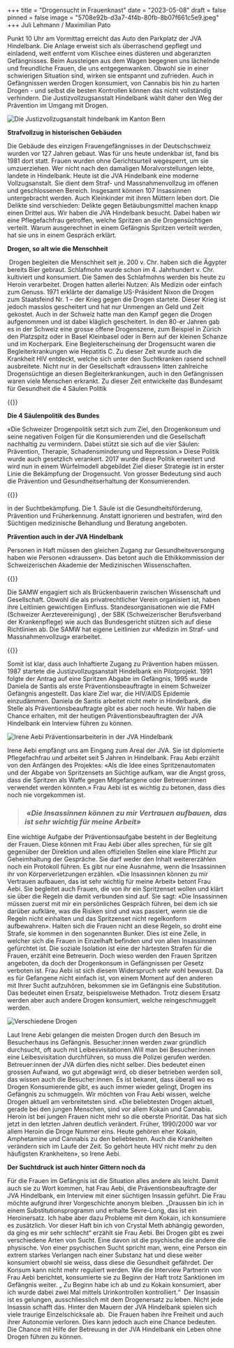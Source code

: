 +++
title = "Drogensucht in Frauenknast"
date = "2023-05-08"
draft = false
pinned = false
image = "5708e92b-d3a7-4f4b-80fb-8b07f661c5e9.jpeg"
+++
Juli Lehmann / Maximilian Pato

Punkt 10 Uhr am Vormittag erreicht das Auto den Parkplatz der JVA Hindelbank. Die Anlage erweist sich als überraschend gepflegt und einladend, weit entfernt vom Klischee eines düsteren und abgeranzten Gefängnisses. Beim Aussteigen aus dem Wagen begegnen uns lächelnde und freundliche Frauen, die uns entgegenwanken. Obwohl sie in einer schwierigen Situation sind, wirken sie entspannt und zufrieden. Auch in Gefängnissen werden Drogen konsumiert, von Cannabis bis hin zu harten Drogen - und selbst die besten Kontrollen können das nicht vollständig verhindern. Die Justizvollzugsanstalt Hindelbank wählt daher den Weg der Prävention im Umgang mit Drogen. 

![Die Justizvollzugsanstalt hindelbank im Kanton Bern](7412d0a6-c191-4a13-ae2d-426946e0ce83.jpeg)

**Strafvollzug in historischen Gebäuden**

Die Gebäude des einzigen Frauengefängnisses in der Deutschschweiz wurden vor 127 Jahren gebaut. Was für uns heute undenkbar ist, fand bis 1981 dort statt. Frauen wurden ohne Gerichtsurteil wegesperrt, um sie umzuerziehen. Wer nicht nach den damaligen Moralvorstellungen lebte, landete in Hindelbank. Heute ist die JVA Hindelbank eine moderne Vollzugsanstalt. Sie dient dem Straf- und Massnahmenvollzug im offenen und geschlossenen Bereich. Insgesamt können 107 Insassinnen untergebracht werden. Auch Kleinkinder mit ihren Müttern leben dort. Die Delikte sind verschieden: Delikte gegen Betäubungsmittel machen knapp einen Drittel aus. Wir haben die JVA Hindelbank besucht. Dabei haben wir eine Pflegefachfrau getroffen, welche Spritzen an die Drogensüchtigen verteilt. Warum ausgerechnet in einem Gefängnis Spritzen verteilt werden, hat sie uns in einem Gespräch erklärt.

**Drogen, so alt wie die Menschheit**

 Drogen begleiten die Menschheit seit je. 200 v. Chr. haben sich die Ägypter bereits Bier gebraut. Schlafmohn wurde schon im 4. Jahrhundert v. Chr. kultiviert und konsumiert. Die Samen des Schlafmohns werden bis heute zu Heroin verarbeitet. Drogen hatten allerlei Nutzen: Als Medizin oder einfach zum Genuss. 1971 erklärte der damalige US-Präsident Nixon die Drogen zum Staatsfeind Nr. 1 – der Krieg gegen die Drogen startete. Dieser Krieg ist jedoch masslos gescheitert und hat nur Unmengen an Geld und Zeit gekostet. Auch in der Schweiz hatte man den Kampf gegen die Drogen aufgenommen und ist dabei kläglich gescheitert. In den 80-er Jahren gab es in der Schweiz eine grosse offene Drogenszene, zum Beispiel in Zürich den Platzspitz oder in Basel Kleinbasel oder in Bern auf der kleinen Schanze und im Kocherpark. Eine Begleiterscheinung der Drogensucht waren die Begleiterkrankungen wie Hepatitis C. Zu dieser Zeit wurde auch die Krankheit HIV entdeckt, welche sich unter den Suchtkranken rasend schnell ausbreitete. Nicht nur in der Gesellschaft «draussen» litten zahlreiche Drogensüchtige an diesen Begleiterkrankungen, auch in den Gefängnissen waren viele Menschen erkrankt. Zu dieser Zeit entwickelte das Bundesamt für Gesundheit die 4 Säulen Politik

{{<box>}}

**Die 4 Säulenpolitik des Bundes**

«Die Schweizer Drogenpolitik setzt sich zum Ziel, den Drogenkonsum und seine negativen Folgen für die Konsumierenden und die Gesellschaft nachhaltig zu vermindern. Dabei stützt sie sich auf die vier Säulen: Prävention, Therapie, Schadensminderung und Repression.» Diese Politik wurde auch gesetzlich verankert. 2017 wurde diese Politik erweitert und wird nun in einem Würfelmodell abgebildet Ziel dieser Strategie ist in erster Linie die Bekämpfung der Drogensucht. Von grosser Bedeutung sind auch die Prävention und Gesundheitserhaltung der Konsumierenden.

{{</box>}} 

in der Suchtbekämpfung. Die 1. Säule ist die Gesundheitsförderung, Prävention und Früherkennung. Anstatt ignorieren und bestrafen, wird den Süchtigen medizinische Behandlung und Beratung angeboten.

**Prävention auch in der JVA Hindelbank**

Personen in Haft müssen den gleichen Zugang zur Gesundheitsversorgung haben wie Personen «draussen». Das betont auch die Ethikkommission der Schweizerischen Akademie der Medizinischen Wissenschaften.

{{<box>}}

Die SAMW engagiert sich als Brückenbauerin zwischen Wissenschaft und Gesellschaft. Obwohl die als privatrechtlicher Verein organisiert ist, haben ihre Leitlinien gewichtigen Einfluss. Standesorganisationen wie die FMH (Schweizer Aerztevereinigung) , der SBK (Schweizerischer Berufsverband der Krankenpflege) wie auch das Bundesgericht stützen sich auf diese Richtlinien ab. Die SAMW hat eigene Leitlinien zur «Medizin im Straf- und Massnahmenvollzug» erarbeitet.

{{</box>}}

Somit ist klar, dass auch Inhaftierte Zugang zu Prävention haben müssen. 1987 startete die Justizvollzugsanstalt Hindelbank ein Pilotprojekt. 1991 folgte der Antrag auf eine Spritzen Abgabe im Gefängnis, 1995 wurde Daniela de Santis als erste Präventionsbeauftragte in einem Schweizer Gefängnis angestellt. Das klare Ziel war, die HIV/AIDS Epidemie einzudämmen. Daniela de Santis arbeitet nicht mehr in Hindelbank, die Stelle als Präventionsbeauftragte gibt es aber noch heute. Wir haben die Chance erhalten, mit der heutigen Präventionsbeauftragten der JVA Hindelbank ein Interview führen zu können. 

![Irene Aebi Präventionsarbeiterin in der JVA Hindelbank](c9f8a666-be69-43c9-aa8f-6b328f3687c5.jpeg)

Irene Aebi empfängt uns am Eingang zum Areal der JVA. Sie ist diplomierte Pflegefachfrau und arbeitet seit 5 Jahren in Hindelbank. Frau Aebi erzählt von den Anfängen des Projektes: «Als die Idee eines Spritzenautomaten und der Abgabe von Spritzensets an Süchtige aufkam, war die Angst gross, dass die Spritzen als Waffe gegen Mitgefangene oder Betreuer:innen verwendet werden könnten.» Frau Aebi ist es wichtig zu betonen, dass dies noch nie vorgekommen ist.



> ###  *«Die Insassinnen können zu mir Vertrauen aufbauen, das ist sehr wichtig für meine Arbeit»*

Eine wichtige Aufgabe der Präventionsaufgabe besteht in der Begleitung der Frauen. Diese können mit Frau Aebi über alles sprechen, für sie gilt gegenüber der Direktion und allen offiziellen Stellen eine klare Pflicht zur Geheimhaltung der Gespräche. Sie darf weder den Inhalt weitererzählen noch ein Protokoll führen. Es gibt nur eine Ausnahme, wenn die Insassinnen ihr von Körperverletzungen erzählen. «Die Insassinnen können zu mir Vertrauen aufbauen, das ist sehr wichtig für meine Arbeit» betont Frau Aebi. Sie begleitet auch Frauen, die von ihr ein Spritzenset wollen und klärt sie über die Regeln die damit verbunden sind auf. Sie sagt: «Die Insassinnen müssen zuerst mit mir ein persönliches Gespräch führen, bei dem ich sie darüber aufkläre, was die Risiken sind und was passiert, wenn sie die Regeln nicht einhalten und das Spritzenset nicht regelkonform aufbewahren». Halten sich die Frauen nicht an diese Regeln, so droht eine Strafe, sie kommen in den sogenannten Bunker. Dies ist eine Zelle, in welcher sich die Frauen in Einzelhaft befinden und von allen Insassinnen gefürchtet ist. Die soziale Isolation ist eine der härtesten Strafen für die Frauen, erzählt eine Betreuerin. Doch wieso werden den Frauen Spritzen angeboten, da doch der Drogenkonsum in Gefängnissen per Gesetz verboten ist. Frau Aebi ist sich diesem Widerspruch sehr wohl bewusst. Da es für Gefangene nicht einfach ist, von einem Moment auf den anderen mit Ihrer Sucht aufzuhören, bekommen sie im Gefängnis eine Substitution. Das bedeutet einen Ersatz, beispielsweise Methadon. Trotz diesem Ersatz werden aber auch andere Drogen konsumiert, welche reingeschmuggelt werden.  

![Verschiedene Drogen ](54813ad3-3ce1-4830-833c-7c90af4ab8c1.jpeg)

Laut Irene Aebi gelangen die meisten Drogen durch den Besuch im Besucherhaus ins Gefängnis. Besucher:innen werden zwar gründlich durchsucht, oft auch mit Leibesvisitationen.Will man bei Besucher:innen eine Leibesvisitation durchführen, so muss die Polizei gerufen werden. Betreuer:innen der JVA dürfen dies nicht selber. Dies bedeutet einen grossen Aufwand, wo gut abgewägt wird, ob dieser betrieben werden soll, das wissen auch die Besucher:innen. Es ist bekannt, dass überall wo es Drogen Konsumierende gibt, es auch immer wieder gelingt, Drogen ins Gefängnis zu schmuggeln. Wir möchten von Frau Aebi wissen, welche Drogen aktuell am verbreitetsten sind. «Die beliebtesten Drogen aktuell, gerade bei den jungen Menschen, sind vor allem Kokain und Cannabis. Heroin ist bei jungen Frauen nicht mehr so die oberste Priorität. Das hat sich jetzt in den letzten Jahren deutlich verändert. Früher, 1990/2000 war vor allem Heroin die Droge Nummer eins. Heute gehören eher Kokain, Amphetamine und Cannabis zu den beliebtesten. Auch die Krankheiten verändern sich im Laufe der Zeit. So gehört heute HIV nicht mehr zu den häufigsten Krankheiten», so Irene Aebi.

**Der Suchtdruck ist auch hinter Gittern noch da**

Für die Frauen im Gefängnis ist die Situation alles andere als leicht. Damit auch sie zu Wort kommen, hat Frau Aebi, die Präventionsbeauftragte der JVA Hindelbank, ein Interview mit einer süchtigen Insassin geführt. Die Frau möchte aufgrund ihrer Vorgeschichte anonym bleiben. „Draussen bin ich in einem Substitutionsprogramm und erhalte Sevre-Long, das ist ein Heroinersatz. Ich habe aber dazu Probleme mit dem Kokain, ich konsumiere es zusätzlich. Vor dieser Haft bin ich von Crystal Meth abhängig geworden, da ging es mir sehr schlecht“ erzählt sie Frau Aebi. Bei Drogen gibt es zwei verschiedene Arten von Sucht. Eine davon ist die psychische die andere die physische. Von einer psychischen Sucht spricht man, wenn, eine Person ein extrem starkes Verlangen nach einer Substanz hat und diese weiter konsumiert obwohl sie weiss, dass diese die Gesundheit gefährdet. Der Konsum kann nicht mehr reguliert werden. Wie die Interview Partnerin von Frau Aebi berichtet, konsumierte sie zu Beginn der Haft trotz Sanktionen im Gefängnis weiter. „ Zu Beginn habe ich ab und zu Kokain konsumiert, aber ich wurde dabei zwei Mal mittels Urinkontrollen kontrolliert.“  Der Insassin ist es gelungen, ausschliesslich mit dem Drogenersatz zu leben. Nicht jede Insassin schafft das. Hinter den Mauern der JVA Hindelbank spielen sich viele traurige Einzelschicksale ab.  Die Frauen haben ihre Freiheit und auch ihrer Autonomie verloren. Dies kann jedoch auch eine Chance bedeuten. Die Chance mit Hilfe der Betreuung in der JVA Hindelbank ein Leben ohne Drogen führen zu können.